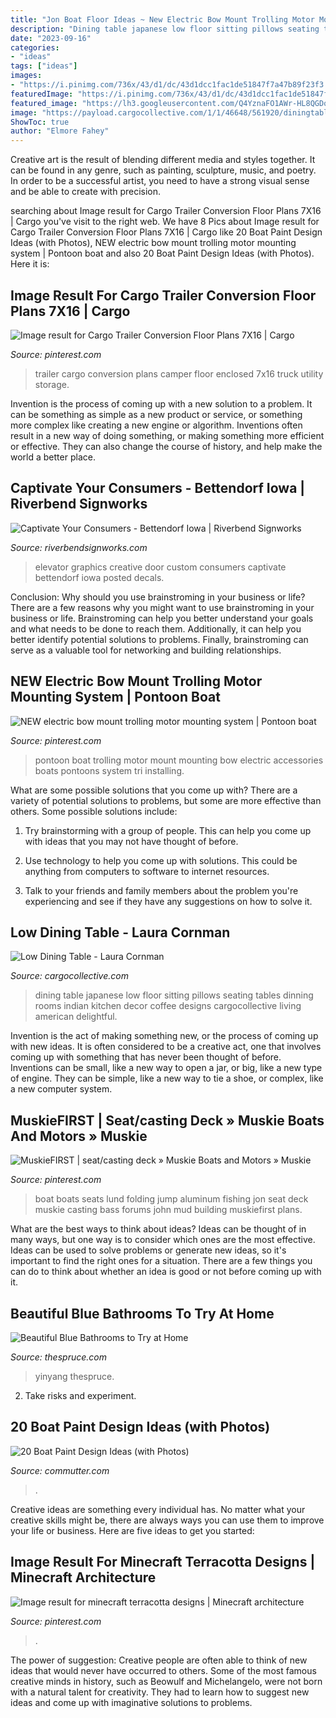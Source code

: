 ```yaml
---
title: "Jon Boat Floor Ideas ~ New Electric Bow Mount Trolling Motor Mounting System"
description: "Dining table japanese low floor sitting pillows seating tables dinning rooms indian kitchen decor coffee designs cargocollective living american delightful"
date: "2023-09-16"
categories:
- "ideas"
tags: ["ideas"]
images:
- "https://i.pinimg.com/736x/43/d1/dc/43d1dcc1fac1de51847f7a47b89f23f3.jpg"
featuredImage: "https://i.pinimg.com/736x/43/d1/dc/43d1dcc1fac1de51847f7a47b89f23f3.jpg"
featured_image: "https://lh3.googleusercontent.com/Q4YznaFO1AWr-HL8QGDoKAV-7Jf4ktU25GphkisFVG1y4KhiSqKD1R8UpEs-cHNjlOM0izBGSq44SUcRjp8GtKtQuCP191yWKY6s43-trSj-KMuh7Sioz7JZ1jcs_1mtB7WqDgbP"
image: "https://payload.cargocollective.com/1/1/46648/561920/diningtable2.jpg"
ShowToc: true
author: "Elmore Fahey"
---
```



Creative art is the result of blending different media and styles together. It can be found in any genre, such as painting, sculpture, music, and poetry. In order to be a successful artist, you need to have a strong visual sense and be able to create with precision.

	

		
searching about Image result for Cargo Trailer Conversion Floor Plans 7X16 | Cargo you've visit to the right web. We have 8 Pics about Image result for Cargo Trailer Conversion Floor Plans 7X16 | Cargo like 20 Boat Paint Design Ideas (with Photos), NEW electric bow mount trolling motor mounting system | Pontoon boat and also 20 Boat Paint Design Ideas (with Photos). Here it is:
		
    
## Image Result For Cargo Trailer Conversion Floor Plans 7X16 | Cargo

<img loading=lazy src="https://i.pinimg.com/736x/43/d1/dc/43d1dcc1fac1de51847f7a47b89f23f3.jpg" onerror="this.onerror=null;this.src='https://tse2.mm.bing.net/th?id=OIP.RJbB0PpPK6GQ-OBVvbf7rQHaEz&amp;pid=15.1';" alt="Image result for Cargo Trailer Conversion Floor Plans 7X16 | Cargo">

_Source: pinterest.com_

>trailer cargo conversion plans camper floor enclosed 7x16 truck utility storage. 

	

Invention is the process of coming up with a new solution to a problem. It can be something as simple as a new product or service, or something more complex like creating a new engine or algorithm. Inventions often result in a new way of doing something, or making something more efficient or effective. They can also change the course of history, and help make the world a better place.

    
## Captivate Your Consumers - Bettendorf Iowa | Riverbend Signworks

<img loading=lazy src="https://www.riverbendsignworks.com/wp-content/uploads/2017/06/custom-elevator-door-graphics-design-and-installation-in-bettendorf-iowa-1170x585.jpg" onerror="this.onerror=null;this.src='https://tse3.mm.bing.net/th?id=OIP.mEnDErGrRt2kgbK90m6w7wHaDt&amp;pid=15.1';" alt="Captivate Your Consumers - Bettendorf Iowa | Riverbend Signworks">

_Source: riverbendsignworks.com_

>elevator graphics creative door custom consumers captivate bettendorf iowa posted decals. 

	

Conclusion: Why should you use brainstroming in your business or life?
There are a few reasons why you might want to use brainstroming in your business or life. Brainstroming can help you better understand your goals and what needs to be done to reach them. Additionally, it can help you better identify potential solutions to problems. Finally, brainstroming can serve as a valuable tool for networking and building relationships.

    
## NEW Electric Bow Mount Trolling Motor Mounting System | Pontoon Boat

<img loading=lazy src="https://i.pinimg.com/736x/c2/ea/0a/c2ea0a7e936b737c9b4aef9f999e4afa.jpg" onerror="this.onerror=null;this.src='https://tse1.mm.bing.net/th?id=OIP.9fH-g56hFRAhjTWbLO56YwHaNK&amp;pid=15.1';" alt="NEW electric bow mount trolling motor mounting system | Pontoon boat">

_Source: pinterest.com_

>pontoon boat trolling motor mount mounting bow electric accessories boats pontoons system tri installing. 

	

What are some possible solutions that you come up with?
There are a variety of potential solutions to problems, but some are more effective than others. Some possible solutions include:
1. Try brainstorming with a group of people. This can help you come up with ideas that you may not have thought of before.

2. Use technology to help you come up with solutions. This could be anything from computers to software to internet resources.

3. Talk to your friends and family members about the problem you're experiencing and see if they have any suggestions on how to solve it.

    
## Low Dining Table - Laura Cornman

<img loading=lazy src="https://payload.cargocollective.com/1/1/46648/561920/diningtable2.jpg" onerror="this.onerror=null;this.src='https://tse2.mm.bing.net/th?id=OIP.g_nT9mFWbSlSxdQuy2VB8QHaE7&amp;pid=15.1';" alt="Low Dining Table - Laura Cornman">

_Source: cargocollective.com_

>dining table japanese low floor sitting pillows seating tables dinning rooms indian kitchen decor coffee designs cargocollective living american delightful. 

	

Invention is the act of making something new, or the process of coming up with new ideas. It is often considered to be a creative act, one that involves coming up with something that has never been thought of before. Inventions can be small, like a new way to open a jar, or big, like a new type of engine. They can be simple, like a new way to tie a shoe, or complex, like a new computer system.

    
## MuskieFIRST | Seat/casting Deck » Muskie Boats And Motors » Muskie

<img loading=lazy src="https://i.pinimg.com/736x/f3/19/97/f31997216ffb53e58c0eb4cba082370e--mud-boats-boat-design.jpg" onerror="this.onerror=null;this.src='https://tse2.mm.bing.net/th?id=OIP.KcoBbBA5y7_4MNUKVC4hjAHaFj&amp;pid=15.1';" alt="MuskieFIRST | seat/casting deck » Muskie Boats and Motors » Muskie">

_Source: pinterest.com_

>boat boats seats lund folding jump aluminum fishing jon seat deck muskie casting bass forums john mud building muskiefirst plans. 

	

What are the best ways to think about ideas?
Ideas can be thought of in many ways, but one way is to consider which ones are the most effective. Ideas can be used to solve problems or generate new ideas, so it's important to find the right ones for a situation. There are a few things you can do to think about whether an idea is good or not before coming up with it.

    
## Beautiful Blue Bathrooms To Try At Home

<img loading=lazy src="https://www.thespruce.com/thmb/bcamgWmBhmrx4s180yr8sJdxc0Q=/960x0/filters:no_upscale():max_bytes(150000):strip_icc()/GettyImages-594013616-2d55042f18934018b7e31a8ac116a831.jpg" onerror="this.onerror=null;this.src='https://tse3.mm.bing.net/th?id=OIP.ZevFQ-OiZQVO2L0wRG8eeQHaLH&amp;pid=15.1';" alt="Beautiful Blue Bathrooms to Try at Home">

_Source: thespruce.com_

>yinyang thespruce. 

	

2. Take risks and experiment.

    
## 20 Boat Paint Design Ideas (with Photos)

<img loading=lazy src="https://lh3.googleusercontent.com/Q4YznaFO1AWr-HL8QGDoKAV-7Jf4ktU25GphkisFVG1y4KhiSqKD1R8UpEs-cHNjlOM0izBGSq44SUcRjp8GtKtQuCP191yWKY6s43-trSj-KMuh7Sioz7JZ1jcs_1mtB7WqDgbP" onerror="this.onerror=null;this.src='https://tse2.mm.bing.net/th?id=OIP.FhT-c1yWTlljoY7hKnQfnAHaNK&amp;pid=15.1';" alt="20 Boat Paint Design Ideas (with Photos)">

_Source: commutter.com_

>. 

	

Creative ideas are something every individual has. No matter what your creative skills might be, there are always ways you can use them to improve your life or business. Here are five ideas to get you started: 

    
## Image Result For Minecraft Terracotta Designs | Minecraft Architecture

<img loading=lazy src="https://i.pinimg.com/736x/a4/1d/74/a41d74f1878ebecadd22673e1a40d34d.jpg" onerror="this.onerror=null;this.src='https://tse4.mm.bing.net/th?id=OIP.xJ1DOSA3YgrWYVtQk2KunAHaD0&amp;pid=15.1';" alt="Image result for minecraft terracotta designs | Minecraft architecture">

_Source: pinterest.com_

>. 

	

The power of suggestion:
Creative people are often able to think of new ideas that would never have occurred to others. Some of the most famous creative minds in history, such as Beowulf and Michelangelo, were not born with a natural talent for creativity. They had to learn how to suggest new ideas and come up with imaginative solutions to problems.

